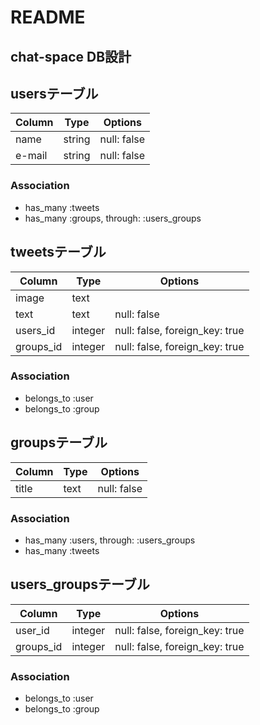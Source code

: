 # README
## chat-space DB設計
## usersテーブル
|Column|Type|Options|
|------|----|-------|
|name|string|null: false|
|e-mail|string|null: false|
### Association
- has_many :tweets
- has_many :groups, through: :users_groups

## tweetsテーブル
|Column|Type|Options|
|------|----|-------|
|image|text||
|text|text|null: false|
|users_id|integer|null: false, foreign_key: true|
|groups_id|integer|null: false, foreign_key: true|
### Association
- belongs_to :user
- belongs_to :group

## groupsテーブル
|Column|Type|Options|
|------|----|-------|
|title|text|null: false|
### Association
- has_many :users, through: :users_groups
- has_many :tweets

## users_groupsテーブル
|Column|Type|Options|
|------|----|-------|
|user_id|integer|null: false, foreign_key: true|
|groups_id|integer|null: false, foreign_key: true|
### Association
- belongs_to :user
- belongs_to :group